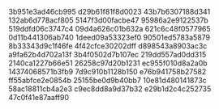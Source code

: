 3b951e3ad46cb995
d29b61f81f8d0023
43b7b6307188d341
132ab6d778acf805
5147f3d00facbe47
95986a2e9122537b
519ddfd06c3747c4
09d4a626c01b632a
621c6c48f0577965
0d11b441306ab740
1deed09a53323ef0
90501ed5783a5879
8b33343d9c1f46fe
4f42cfce30202dff
d898543a8903ac3c
a9fa62b4d702a13f
3b4f0502d7b107ec
219dd557ad0dd315
2140ca1227b66e51
26258c97d20b1231
ec955f010d8a2a0b
14374068571b3fb9
7d9c910b1128b150
e76b941758b27582
ff55abfce2e0854b
25155be0d9b40bb7
10e81d480141873c
58ac18811cb4a2e3
c9ec8dd8a9d37b32
e29b1d2c4c252735
47c0f41e87aaff90
